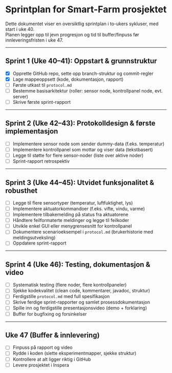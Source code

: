 # Sprintplan for Smart-Farm prosjektet

Dette dokumentet viser en oversiktlig sprintplan i to-ukers sykluser, med start i uke 40.  
Planen legger opp til jevn progresjon og tid til buffer/finpuss før innleveringsfristen i uke 47.

---

## Sprint 1 (Uke 40–41): Oppstart & grunnstruktur
- [x] Opprette GitHub repo, sette opp branch-struktur og commit-regler  
- [x] Lage mappeoppsett (kode, dokumentasjon, rapport)  
- [ ] Første utkast til `protocol.md` 
- [ ] Bestemme basisarkitektur (roller: sensor node, kontrollpanel node, evt. server)     
- [ ] Skrive første sprint-rapport  

---

## Sprint 2 (Uke 42–43): Protokolldesign & første implementasjon  
- [ ] Implementere sensor node som sender dummy-data (f.eks. temperatur)  
- [ ] Implementere kontrollpanel som mottar og viser data (tekstbasert)  
- [ ] Legge til støtte for flere sensor-noder (liste over aktive noder)      
- [ ] Sprint-rapport retrospektiv  

---

## Sprint 3 (Uke 44–45): Utvidet funksjonalitet & robusthet
- [ ] Legge til flere sensortyper (temperatur, luftfuktighet, lys)  
- [ ] Implementere aktuatorkommandoer (f.eks. vifte, vindu, varme)  
- [ ] Implementere tilbakemelding på status fra aktuatorene  
- [ ] Håndtere feilformaterte meldinger og legge til feilkoder  
- [ ] Utvikle enkel GUI eller menygrensesnitt for kontrollpanel  
- [ ] Dokumentere scenarioeksempel i `protocol.md` (brukerhistorie med meldingsutveksling)  
- [ ] Oppdatere sprint-rapport  

---

## Sprint 4 (Uke 46): Testing, dokumentasjon & video
- [ ] Systematisk testing (flere noder, flere kontrollpaneler)  
- [ ] Sjekke kodekvalitet (clean code, kommentarer, javadoc, struktur)  
- [ ] Ferdigstille `protocol.md` med full spesifikasjon  
- [ ] Skrive ferdige sprint-rapporter og samlet prosessdokumentasjon  
- [ ] Spille inn og ferdigstille presentasjonsvideo (demo + forklaring)  
- [ ] Buffer for bugfixing og forsinkelser  

---

## Uke 47 (Buffer & innlevering)
- [ ] Finpuss på rapport og video  
- [ ] Rydde i koden (slette eksperimentmapper, sjekke struktur)  
- [ ] Kontrollere at alt ligger riktig i GitHub  
- [ ] Levere prosjektet i Inspera  
